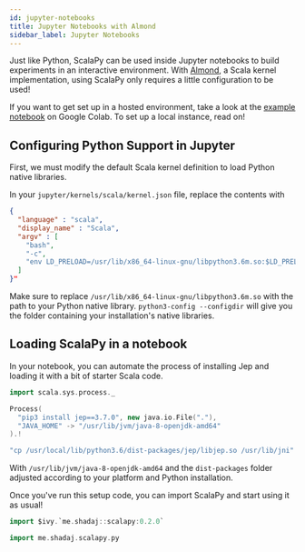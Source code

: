 ```yaml
---
id: jupyter-notebooks
title: Jupyter Notebooks with Almond
sidebar_label: Jupyter Notebooks
---
```


Just like Python, ScalaPy can be used inside Jupyter notebooks to build experiments in an interactive environment. With [Almond](https://almond.sh/), a Scala kernel implementation, using ScalaPy only requires a little configuration to be used!

If you want to get set up in a hosted environment, take a look at the [example notebook](https://colab.research.google.com/gist/shadaj/29d77180aeefc41a749273026f7d1fd9/scala-cnn-training-on-gpus-with-tensorflow.ipynb) on Google Colab. To set up a local instance, read on!

## Configuring Python Support in Jupyter
First, we must modify the default Scala kernel definition to load Python native libraries.

In your `jupyter/kernels/scala/kernel.json` file, replace the contents with
```json
{
  "language" : "scala",
  "display_name" : "Scala",
  "argv" : [
    "bash",
    "-c",
    "env LD_PRELOAD=/usr/lib/x86_64-linux-gnu/libpython3.6m.so:$LD_PRELOAD java -jar /usr/local/share/jupyter/kernels/scala/launcher.jar --connection-file {connection_file}"
  ]
}"
```

Make sure to replace `/usr/lib/x86_64-linux-gnu/libpython3.6m.so` with the path to your Python native library. `python3-config --configdir` will give you the folder containing your installation's native libraries.

## Loading ScalaPy in a notebook
In your notebook, you can automate the process of installing Jep and loading it with a bit of starter Scala code.

```scala
import scala.sys.process._

Process(
  "pip3 install jep==3.7.0", new java.io.File("."),
  "JAVA_HOME" -> "/usr/lib/jvm/java-8-openjdk-amd64"
).!

"cp /usr/local/lib/python3.6/dist-packages/jep/libjep.so /usr/lib/jni".!
```

With `/usr/lib/jvm/java-8-openjdk-amd64` and the `dist-packages` folder adjusted according to your platform and Python installation.

Once you've run this setup code, you can import ScalaPy and start using it as usual!

```scala
import $ivy.`me.shadaj::scalapy:0.2.0`

import me.shadaj.scalapy.py
```
